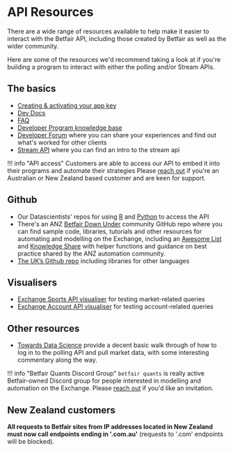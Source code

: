 # API Resources

There are a wide range of resources available to help make it easier to interact with the Betfair API, including those created by Betfair as well as the wider community.

Here are some of the resources we'd recommend taking a look at if you're building a program to interact with either the polling and/or Stream APIs. 

## The basics
- [Creating & activating your app key](/api/apiappkey)
- [Dev Docs](https://betfair-developer-docs.atlassian.net/)
- [FAQ](https://support.developer.betfair.com/hc/en-us)
- [Developer Program knowledge base](https://betfairdevelopersupport.zendesk.com/hc/en-us)
- [Developer Forum](https://forum.developer.betfair.com/) where you can share your experiences and find out what's worked for other clients
- [Stream API](https://betfair-developer-docs.atlassian.net/wiki/spaces/1smk3cen4v3lu3yomq5qye0ni/pages/2687396/Exchange+Stream+API) where you can find an intro to the stream api

!!! info "API access"
    Customers are able to access our API to embed it into their programs and automate their strategies
    Please [reach out](mailto:api@betfair.com.au) if you're an Australian or New Zealand based customer and are keen for support.

## Github
- Our Datascientists' repos for using [R](/api/apiRtutorial) and [Python](/api/apiPythontutorial) to access the API
- There's an ANZ [Betfair Down Under](https://github.com/betfair-down-under) community GitHub repo where you can find sample code, libraries, tutorials and other resources for automating and modelling on the Exchange, including an [Awesome List](https://github.com/betfair-down-under/AwesomeBetfair) and [Knowledge Share](https://github.com/betfair-down-under/knowledgeShare) with helper functions and guidance on best practice shared by the ANZ automation community. 
- [The UK’s Github repo](https://github.com/betfair) including libraries for other languages

## Visualisers
- [Exchange Sports API visualiser](https://apps.betfair.com.au/visualisers/api-ng-sports-operations/) for testing market-related queries
- [Exchange Account API visualiser](https://apps.betfair.com.au/visualisers/api-ng-account-operations/) for testing account-related queries

## Other resources
- [Towards Data Science](https://towardsdatascience.com/an-introduction-to-betfair-api-and-how-to-use-it-e3cdbd79c94b) provide a decent basic walk through of how to log in to the polling API and pull market data, with some interesting commentary along the way.

!!! info "Betfair Quants Discord Group"
    `betfair quants` is really active Betfair-owned Discord group for people interested in modelling and automation on the Exchange. Please [reach out](https://forms.office.com/r/ZG9ea1xQj1) if you'd like an invitation. 

## New Zealand customers
**All requests to Betfair sites from IP addresses located in New Zealand must now call endpoints ending in '.com.au'** (requests to '.com' endpoints will be blocked).
